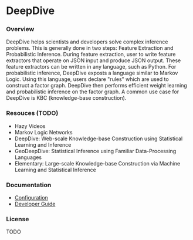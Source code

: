 # DeepDive

### Overview

DeepDive helps scientists and developers solve complex inference problems. This is generally done in two steps: Feature Extraction and Probabilistic Inference. During feature extraction, user to write feature extractors that operate on JSON input and produce JSON output. These feature extractors can be written in any language, such as Python. For probabilistic inference, DeepDive exposts a language similar to Markov Logic. Using this language, users declare "rules" which are used to construct a factor graph. DeepDive then performs efficient weight learning and probabilistic inference on the factor graph. A common use case for DeepDive is KBC (knowledge-base construction).


### Resouces (TODO)

- Hazy Videos
- Markov Logic Networks
- DeepDive: Web-scale Knowledge-base Construction using Statistical Learning and Inference
- GeoDeepDive: Statistical Inference using Familiar Data-Processing Languages
- Elementary: Large-scale Knowledge-base Construction via Machine Learning and Statistical Inference


### Documentation

- [Configuration](doc/configuration.md)
- [Developer Guide](doc/developer.md)


### License

TODO 